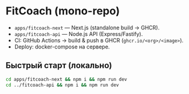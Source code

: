 # FitCoach (mono-repo)

- `apps/fitcoach-next` — Next.js (standalone build → GHCR).
- `apps/fitcoach-api`  — Node.js API (Express/Fastify).
- CI: GitHub Actions → build & push в GHCR (`ghcr.io/<org>/<image>`).
- Deploy: docker-compose на сервере.

## Быстрый старт (локально)
```bash
cd apps/fitcoach-next && npm i && npm run dev
cd ../fitcoach-api && npm i && npm run dev